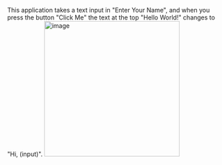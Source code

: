 This application takes a text input in "Enter Your Name", and when you press the button "Click Me" the text at the top "Hello World!" changes to "Hi, (input)".
<img width="311" alt="image" src="https://github.com/user-attachments/assets/ee64f91b-27ad-459d-9a6a-9f3932dd041d">
